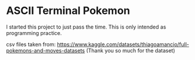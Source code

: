 # ASCII Terminal Pokemon

I started this project to just pass the time. This is only intended as programming practice.

csv files taken from: https://www.kaggle.com/datasets/thiagoamancio/full-pokemons-and-moves-datasets 
(Thank you so much for the dataset)
